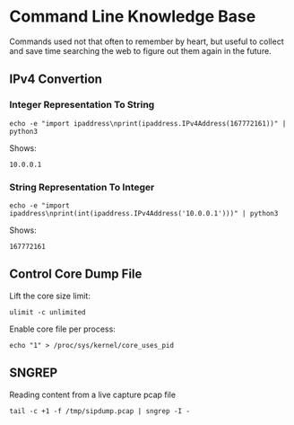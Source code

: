 # Command Line Knowledge Base #

Commands used not that often to remember by heart, but useful to collect and save time searching
the web to figure out them again in the future.

## IPv4 Convertion ##

### Integer Representation To String ###

```
echo -e "import ipaddress\nprint(ipaddress.IPv4Address(167772161))" | python3
```

Shows:

```
10.0.0.1
```

### String Representation To Integer ###

```
echo -e "import ipaddress\nprint(int(ipaddress.IPv4Address('10.0.0.1')))" | python3
```

Shows:

```
167772161
```

## Control Core Dump File ##

Lift the core size limit:

```
ulimit -c unlimited
```

Enable core file per process:

```
echo "1" > /proc/sys/kernel/core_uses_pid
```

## SNGREP ##

Reading content from a live capture pcap file

```
tail -c +1 -f /tmp/sipdump.pcap | sngrep -I -
```